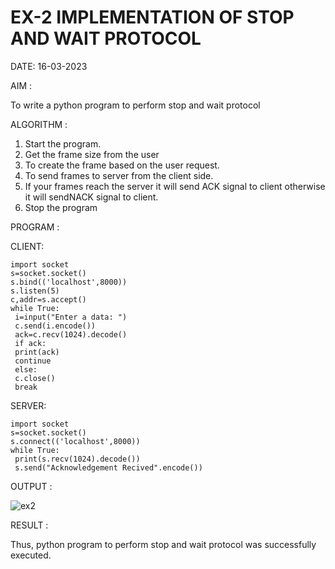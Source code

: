 # EX-2 IMPLEMENTATION OF STOP AND WAIT PROTOCOL

DATE: 16-03-2023

AIM :

  To write a python program to perform stop and wait protocol

ALGORITHM :
  
1. Start the program.
2. Get the frame size from the user
3. To create the frame based on the user request.
4. To send frames to server from the client side.
5. If your frames reach the server it will send ACK signal to client
otherwise it will sendNACK signal to client.
6. Stop the program

PROGRAM :

CLIENT:
```
import socket
s=socket.socket()
s.bind(('localhost',8000))
s.listen(5)
c,addr=s.accept()
while True:
 i=input("Enter a data: ")
 c.send(i.encode())
 ack=c.recv(1024).decode()
 if ack:
 print(ack)
 continue
 else:
 c.close()
 break
 ```
 
SERVER:
```
import socket
s=socket.socket()
s.connect(('localhost',8000))
while True:
 print(s.recv(1024).decode())
 s.send("Acknowledgement Recived".encode())
```

OUTPUT :

![ex2](https://github.com/varshxnx/19CS406-EX-1/assets/122253525/2abfa9e9-277f-4c47-a871-80ee2c821c64)


RESULT :

Thus, python program to perform stop and wait protocol was successfully executed.




